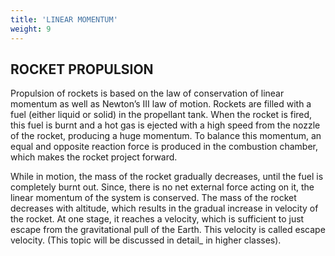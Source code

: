 ```yaml
---
title: 'LINEAR MOMENTUM'
weight: 9
---
```


## ROCKET PROPULSION

Propulsion of rockets is based on the law of conservation of linear momentum as well as Newton’s III law of motion. Rockets are filled with a fuel (either liquid or solid) in the propellant tank. When the rocket is fired, this fuel is burnt and a hot gas is ejected with a high speed from the nozzle of the rocket, producing a huge momentum. To balance this momentum, an equal and opposite reaction force is produced in the combustion chamber, which makes the rocket project forward.

While in motion, the mass of the rocket gradually decreases, until the fuel is completely burnt out. Since, there is no net external force acting on it, the linear momentum of the system is conserved. The mass of the rocket decreases with altitude, which results in the gradual increase in velocity of the rocket. At one stage, it reaches a velocity, which is sufficient to just escape from the gravitational pull of the Earth. This velocity is called escape velocity. (This topic will be discussed in detail_ in higher classes).
